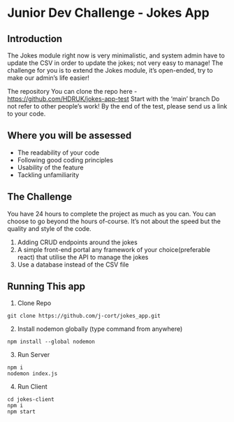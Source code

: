 # Junior Dev Challenge - Jokes App

## Introduction

The Jokes module right now is very minimalistic, and system admin have to update the CSV in order to update the jokes; not very easy to manage! The challenge for you is to extend the Jokes module, it’s open-ended, try to make our admin’s life easier!

The repository You can clone the repo here - https://github.com/HDRUK/jokes-app-test Start with the ‘main’ branch Do not refer to other people’s work! By the end of the test, please send us a link to your code.

## Where you will be assessed

- The readability of your code
- Following good coding principles
- Usability of the feature
- Tackling unfamiliarity

## The Challenge

You have 24 hours to complete the project as much as you can. You can choose to go beyond the hours of-course. It’s not about the speed but the quality and style of the code.

1. Adding CRUD endpoints around the jokes
2. A simple front-end portal any framework of your choice(preferable react) that utilise the API to manage the jokes
3. Use a database instead of the CSV file

## Running This app

1. Clone Repo

```
git clone https://github.com/j-cort/jokes_app.git
```

2. Install nodemon globally (type command from anywhere)

```
npm install --global nodemon
```

3. Run Server

```
npm i
nodemon index.js
```

4. Run Client

```
cd jokes-client 
npm i
npm start
```
